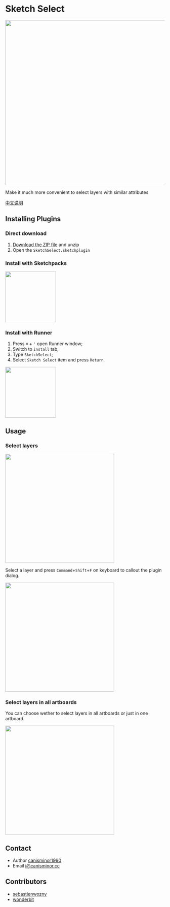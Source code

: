 # Sketch Select

<img src="https://raw.githubusercontent.com/canisminor1990/sketch-select/master/src/Img/rm-banner.png" width="520">

Make it much more convenient to select layers with similar attributes

[中文说明](README_zh.md)

## Installing Plugins

### Direct download

1. [Download the ZIP file](https://github.com/canisminor1990/sketch-select/archive/master.zip) and unzip
2. Open the `SketchSelect.sketchplugin`

### Install with Sketchpacks

<a href="https://sketchpacks.com/canisminor1990/sketch-select/install"><img src="https://sketchpacks-com.s3.amazonaws.com/assets/badges/sketchpacks-badge-install.png" width="160"></a>

### Install with Runner

1. Press `⌘` + `'` open Runner window;
2. Switch to `install` tab;
3. Type `SketchSelect`;
4. Select `Sketch Select` item and press `Return`.

<a href="http://sketchrunner.com/"><img src="http://bit.ly/RunnerBadgeBlue" width="160"></a>

## Usage

### Select layers

<img src="https://raw.githubusercontent.com/canisminor1990/sketch-select/master/src/Img/rm-dialog.png" width="344">

Select a layer and press `Command`+`Shift`+`F` on keyboard to callout the plugin dialog.

<img src="https://raw.githubusercontent.com/canisminor1990/sketch-select/master/src/Img/rm-shortkey.png" width="344">

### Select layers in all artboards

You can choose wether to select layers in all artboards or just in one artboard.

<img src="https://raw.githubusercontent.com/canisminor1990/sketch-select/master/src/Img/rm-option.png" width="344">

## Contact

* Author [canisminor1990](https://github.com/canisminor1990)
* Email <i@canisminor.cc>

## Contributors

* [sebastienwozny](https://github.com/sebastienwozny)
* [wonderbit](https://github.com/wonderbit/sketch-select-similar-layers)

